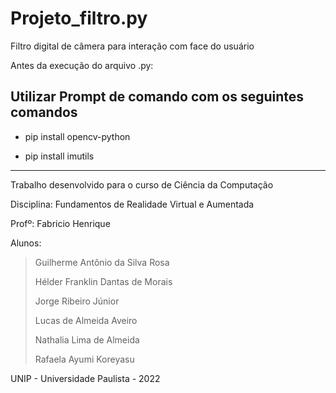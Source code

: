 # Projeto_filtro.py
Filtro digital de câmera para interação com face do usuário

Antes da execução do arquivo .py:

## Utilizar Prompt de comando com os seguintes comandos

- pip install opencv-python

- pip install imutils

- - - - - - - - - - - - - - - - - - - - - - - - - - - - - - 

Trabalho desenvolvido para o curso de Ciência da Computação

Disciplina: Fundamentos de Realidade Virtual e Aumentada

Profº: Fabricio Henrique

Alunos: 

> Guilherme Antônio da Silva Rosa
> 
> Hélder Franklin Dantas de Morais
> 
> Jorge Ribeiro Júnior
> 
> Lucas de Almeida Aveiro
> 
> Nathalia Lima de Almeida
> 
> Rafaela Ayumi Koreyasu

UNIP - Universidade Paulista - 2022
